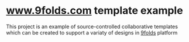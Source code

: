 www.9folds.com template example
===============================

This project is an example of source-controlled collaborative templates which can be created to support a variaty of designs in [9folds](http://www.9folds.com/) platform